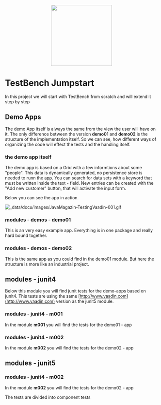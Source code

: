 <center>
<a href="https://vaadin.com">
 <img src="https://vaadin.com/images/hero-reindeer.svg" width="200" height="200" /></a>
</center>

# TestBench Jumpstart
In this project we will start with TestBench from scratch and will extend it step by step


## Demo Apps
The demo App itself is always the same from the 
view the user will have on it. The only difference between 
the version **demo01** and **demo02** is the structure of the implementation itself.
So we can see, how different ways of organizing the code will
effect the tests and the handling itself.

### the demo app itself
The demo app is based on a Grid with a few informtions about some 
"people". This data is dynamically generated, no persistence store is needed to runn the app.
You can search for data sets with a keyword that must be written inside the text - field.
New entries can be created with the "Add new customer" button, that will 
activate the input form. 

Below you can see the app in action.

![_data/docu/images/JavaMagazin-TestingVaadin-001.gif](_data/docu/images/JavaMagazin-TestingVaadin-001.gif) 


### modules - demos - demo01
This is an very easy example app. Everything is in one package 
and really hard bound together.

### modules - demos - demo02
This is the same app as you could find in the demo01 module.
But here the structure is more like an industrial project.




## modules - junit4
Below this module you will find junit tests for the demo-apps 
based on junit4. This tests are using the same [http://www.vaadin.com](http://www.vaadin.com) version as the 
junit5 module.

### modules - junit4 - m001
In the module **m001** you will find the tests for the demo01 - app

### modules - junit4 - m002
In the module **m002** you will find the tests for the demo02 - app


## modules - junit5

### modules - junit4 - m002
In the module **m002** you will find the tests for the demo02 - app



The tests are divided into component tests 